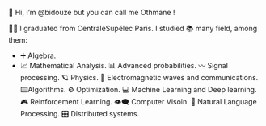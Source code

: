 👋 Hi, I’m @bidouze but you can call me Othmane ! 

👨‍🎓 I graduated from CentraleSupélec Paris. I studied 📚 many field, among them:

* ➕   Algebra.
* 📈   Mathematical Analysis.
📊  Advanced probabilities.
〰️  Signal processing.
🪐  Physics.
📶  Electromagnetic waves and communications.
⌨️  ​Algorithms.
⚙️  Optimization.
💻 ​Machine Learning and Deep learning.
🎮  Reinforcement Learning.
👁️‍🗨️  Computer Visoin.
📖  Natural Language Processing.
🎛️  Distributed systems.


<!---
bidouze/bidouze is a ✨ special ✨ repository because its `README.md` (this file) appears on your GitHub profile.
You can click the Preview link to take a look at your changes.
--->

